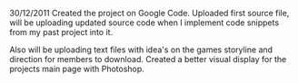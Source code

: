 30/12/2011
Created the project on Google Code. Uploaded first source file, will be uploading updated source code when I implement code snippets from my past project into it.

Also will be uploading text files with idea's on the games storyline and direction for members to download. Created a better visual display for the projects main page with Photoshop.